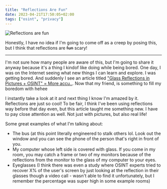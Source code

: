 ```yaml
---
title: "Reflections Are Fun"
date: 2023-04-21T17:50:05+02:00
tags: ["osint", "privacy"]
---
```


![Reflections are fun](/images/reflections.jpg)

Honestly, I have no idea if I'm going to come off as a creep by posing this, but I think that reflections are ~~fun~~ scary!

--- 

I'm not sure how many people are aware of this, but I'm going to share it anyway because it's a thing I kindof like doing while being bored. 
One day, I was on the Internet seeing what new things I can learn and explore. I was getting bored. And suddenly I see an article titled ["Glass Reflections in Pictures + OSINT" = More accu..](https://ioactive.com/glass-reflections-in-pictures-osint-more-accurate-location/). Now that my friend, is something to fill my boredom with hehee

I instantly take a look at it and next thing I know I'm amazed by it. Reflections are just so cool! To be fair, I think I've been using reflections way before that day even, but this article taught me something new. I have to pay close attention as well. Not just with pictures, but also real life!

Some great examples of what I'm talking about:
 - The bus (at this point literally engineered to stalk others lol. Look out the window and you can see the phone of the person that's right in front of you. 
 - My computer whose left side is covered with glass. If you come in my room, you may catch a frame or two of my monitors because of the reflections from the monitor to the glass of my computer to your eyes.
 - Eyeglasses (I think there was even a study where OSINT experts tried to recover X% of the user's screen by just looking at the reflection in their glasses though a video call - wasn't able to find it unfortunately, but I remember the percentage was super high in some example rooms)
